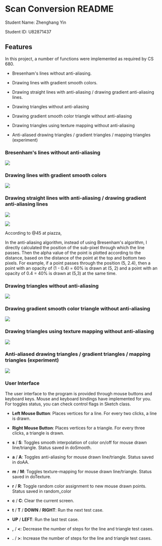 # Scan Conversion README

Student Name: Zhenghang Yin

Student ID: U82871437

## Features

In this project, a number of functions were implemented as required by CS 680.

*   Bresenham's lines without anti-aliasing.

*   Drawing lines with gradient smooth colors.

*   Drawing straight lines with anti-aliasing / drawing gradient anti-aliasing lines.

*   Drawing triangles without anti-aliasing

*   Drawing gradient smooth color triangle without anti-aliasing

*   Drawing triangles using texture mapping without anti-aliasing

*   Anti-aliased drawing triangles / gradient triangles / mapping triangles (experiment)

### Bresenham's lines without anti-aliasing

![](assets/image_VajcwMVgXP.png)

### Drawing lines with gradient smooth colors

![](assets/image_Ziu2fp8fXK.png)

### Drawing straight lines with anti-aliasing / drawing gradient anti-aliasing lines

![](assets/image_CWacuJmeyy.png)

![](assets/image_GCJZFsbLGh.png)

According to @45 at piazza,&#x20;

In the anti-aliasing algorithm, instead of using Bresenham's algorithm, I directly calculated the position of the sub-pixel through which the line passes. Then the alpha value of the point is plotted according to the distance, based on the distance of the point at the top and bottom two pixels. For example, if a point passes through the position (5, 2.4), then a point with an opacity of (1 - 0.4) = 60% is drawn at (5, 2) and a point with an opacity of 0.4 = 40% is drawn at (5,3) at the same time.

### Drawing triangles without anti-aliasing

![](assets/image_g-uh8PgKhq.png)

### Drawing gradient smooth color triangle without anti-aliasing

![](assets/image_CVdKPuptb7.png)

### Drawing triangles using texture mapping without anti-aliasing

![](assets/image_8lfvR59sST.png)

### Anti-aliased drawing triangles / gradient triangles / mapping triangles (experiment)

![](assets/image_n6orWCM1N7.png)

### User Interface

The user interface to the program is provided through mouse buttons and keyboard keys. Mouse and keyboard bindings have implemented for you. For toggles status, you can check control flags in Sketch class.

*   **Left Mouse Button**: Places vertices for a line. For every two clicks, a line is drawn.

*   **Right Mouse Button**: Places vertices for a triangle. For every three clicks, a triangle is drawn.

*   **s** / **S**: Toggles smooth interpolation of color on/off for mouse drawn line/triangle. Status saved in doSmooth.

*   **a** / **A**: Toggles anti-aliasing for mouse drawn line/triangle. Status saved in doAA.

*   **m** / **M**: Toggles texture-mapping for mouse drawn line/triangle. Status saved in doTexture.

*   **r** / **R**: Toggle random color assignment to new mouse drawn points. Status saved in random\_color

*   **c** / **C**: Clear the current screen.

*   **t** / **T** / **DOWN** / **RIGHT**: Run the next test case.

*   **UP** / **LEFT**: Run the last test case.

*   **,** / **<**: Decrease the number of steps for the line and triangle test cases.

*   **.** / **>**: Increase the number of steps for the line and triangle test cases.
